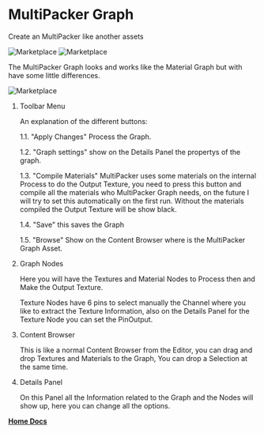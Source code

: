 # MultiPacker Graph

Create an MultiPacker like another assets

![Marketplace](/MultiPacker/Images/MultiPackerGraphAssetCreation.jpg)
![Marketplace](/MultiPacker/Images/assetMP.jpg)

The MultiPacker Graph looks and works like the Material Graph but with have some little differences.

![Marketplace](/MultiPacker/Images/graph.jpg)

1. Toolbar Menu

    An explanation of the different buttons:

    1.1. "Apply Changes" Process the Graph.

    1.2. "Graph settings" show on the Details Panel the propertys of the graph.

    1.3. "Compile Materials" MultiPacker uses some materials on the internal Process to do the Output Texture, you need to press this button and compile all the materials who MultiPacker Graph needs, on the future I will try to set this automatically on the first run. Without the materials compiled the Output Texture will be show black.

    1.4. "Save" this saves the Graph

    1.5. "Browse" Show on the Content Browser where is the MultiPacker Graph Asset.

2. Graph Nodes

    Here you will have the Textures and Material Nodes to Process then and Make the Output Texture.

    Texture Nodes have 6 pins to select manually the Channel where you like to extract the Texture Information, also on the Details Panel for the Texture Node you can set the PinOutput.

3. Content Browser
    
    This is like a normal Content Browser from the Editor, you can drag and drop Textures and Materials to the Graph, You can drop a Selection at the same time.

4. Details Panel
    
    On this Panel all the Information related to the Graph and the Nodes will show up, here you can change all the options.

[**Home Docs**](https://cheke.github.io/MultiPacker)
